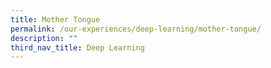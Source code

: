```yaml
---
title: Mother Tongue
permalink: /our-experiences/deep-learning/mother-tongue/
description: ""
third_nav_title: Deep Learning
---
```

